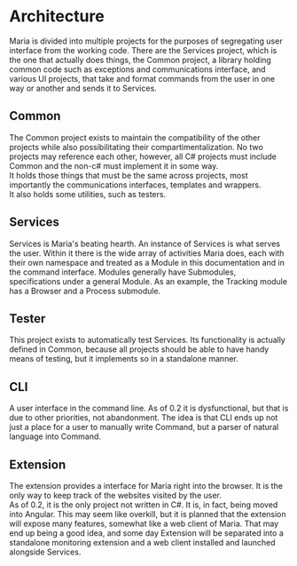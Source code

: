 # Architecture
Maria is divided into multiple projects for the purposes of segregating user interface from the working code. There are the Services project, which is the one that actually does things, the Common project, a library holding common code such as exceptions and communications interface, and various UI projects, that take and format commands from the user in one way or another and sends it to Services.  

## Common
The Common project exists to maintain the compatibility of the other projects while also possibilitating their compartimentalization. No two projects may reference each other, however, all C# projects must include Common and the non-c# must implement it in some way.  
It holds those things that must be the same across projects, most importantly the communications interfaces, templates and wrappers.  
It also holds some utilities, such as testers.

## Services
Services is Maria's beating hearth. An instance of Services is what serves the user. Within it there is the wide array of activities Maria does, each with their own namespace and treated as a Module in this documentation and in the command interface. Modules generally have Submodules, specifications under a general Module. As an example, the Tracking module has a Browser and a Process submodule.

## Tester
This project exists to automatically test Services. Its functionality is actually defined in Common, because all projects should be able to have handy means of testing, but it implements so in a standalone manner.

## CLI
A user interface in the command line. As of 0.2 it is dysfunctional, but that is due to other priorities, not abandonment. The idea is that CLI ends up not just a place for a user to manually write Command, but a parser of natural language into Command.

## Extension
The extension provides a interface for Maria right into the browser. It is the only way to keep track of the websites visited by the user.  
As of 0.2, it is the only project not written in C#. It is, in fact, being moved into Angular. This may seem like overkill, but it is planned that the extension will expose many features, somewhat like a web client of Maria. That may end up being a good idea, and some day Extension will be separated into a standalone monitoring extension and a web client installed and launched alongside Services. 